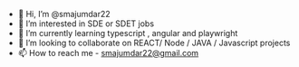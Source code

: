 - 👋 Hi, I’m @smajumdar22
- 👀 I’m interested in SDE or SDET jobs
- 🌱 I’m currently learning typescript , angular and playwright
- 💞️ I’m looking to collaborate on REACT/ Node / JAVA / Javascript projects
- 📫 How to reach me  - smajumdar22@gmail.com

<!---
smajumdar22/smajumdar22 is a ✨ special ✨ repository because its `README.md` (this file) appears on your GitHub profile.
You can click the Preview link to take a look at your changes.
--->
